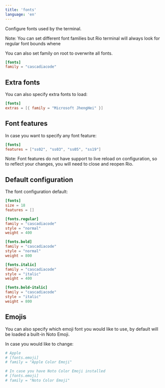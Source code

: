 ```yaml
---
title: 'fonts'
language: 'en'
---
```


Configure fonts used by the terminal.

Note: You can set different font families but Rio terminal
will always look for regular font bounds whene

You can also set family on root to overwrite all fonts.

```toml
[fonts]
family = "cascadiacode"
```

## Extra fonts

You can also specify extra fonts to load:

```toml
[fonts]
extras = [{ family = "Microsoft JhengHei" }]
```

## Font features

In case you want to specify any font feature:

```toml
[fonts]
features = ["ss02", "ss03", "ss05", "ss19"]
```

Note: Font features do not have support to live reload on configuration, so to reflect your changes, you will need to close and reopen Rio.

## Default configuration

The font configuration default:

```toml
[fonts]
size = 18
features = []

[fonts.regular]
family = "cascadiacode"
style = "normal"
weight = 400

[fonts.bold]
family = "cascadiacode"
style = "normal"
weight = 800

[fonts.italic]
family = "cascadiacode"
style = "italic"
weight = 400

[fonts.bold-italic]
family = "cascadiacode"
style = "italic"
weight = 800
```

## Emojis

You can also specify which emoji font you would like to use, by default will be loaded a built-in Noto Emoji.

In case you would like to change:

```toml
# Apple
# [fonts.emoji]
# family = "Apple Color Emoji"

# In case you have Noto Color Emoji installed
# [fonts.emoji]
# family = "Noto Color Emoji"
```